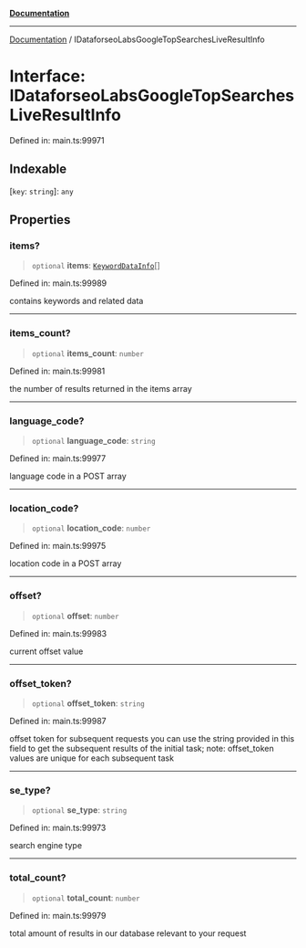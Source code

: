 [**Documentation**](../README.md)

***

[Documentation](../README.md) / IDataforseoLabsGoogleTopSearchesLiveResultInfo

# Interface: IDataforseoLabsGoogleTopSearchesLiveResultInfo

Defined in: main.ts:99971

## Indexable

\[`key`: `string`\]: `any`

## Properties

### items?

> `optional` **items**: [`KeywordDataInfo`](../classes/KeywordDataInfo.md)[]

Defined in: main.ts:99989

contains keywords and related data

***

### items\_count?

> `optional` **items\_count**: `number`

Defined in: main.ts:99981

the number of results returned in the items array

***

### language\_code?

> `optional` **language\_code**: `string`

Defined in: main.ts:99977

language code in a POST array

***

### location\_code?

> `optional` **location\_code**: `number`

Defined in: main.ts:99975

location code in a POST array

***

### offset?

> `optional` **offset**: `number`

Defined in: main.ts:99983

current offset value

***

### offset\_token?

> `optional` **offset\_token**: `string`

Defined in: main.ts:99987

offset token for subsequent requests
you can use the string provided in this field to get the subsequent results of the initial task;
note: offset_token values are unique for each subsequent task

***

### se\_type?

> `optional` **se\_type**: `string`

Defined in: main.ts:99973

search engine type

***

### total\_count?

> `optional` **total\_count**: `number`

Defined in: main.ts:99979

total amount of results in our database relevant to your request
